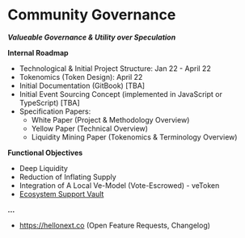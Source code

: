 # Community Governance
**_Valueable Governance & Utility over Speculation_**

**Internal Roadmap**
- Technological & Initial Project Structure: Jan 22 - April 22
- Tokenomics (Token Design): April 22
- Initial Documentation (GitBook) [TBA]
- Initial Event Sourcing Concept (implemented in JavaScript or TypeScript) [TBA]
- Specification Papers:
  - White Paper (Project & Methodology Overview)
  - Yellow Paper (Technical Overview)
  - Liquidity Mining Paper (Tokenomics & Terminology Overview)

**Functional Objectives**
- Deep Liquidity
- Reduction of Inflating Supply
- Integration of A Local Ve-Model (Vote-Escrowed) - veToken
- <a href="https://github.com/Incordex-Community-Governance/community/wiki/Ecosystem-Support-Vault">Ecosystem Support Vault</a>

**...**
- https://hellonext.co (Open Feature Requests, Changelog)
